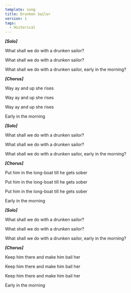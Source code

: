 ```yaml
---
template: song
title: Drunken Sailor
version: 1
tags:
  - Historical
---
```

***\[Solo]***

What shall we do with a drunken sailor? 

What shall we do with a drunken sailor? 

What shall we do with a drunken sailor, early in the morning?

***\[Chorus]***

Way ay and up she rises

Way ay and up she rises

Way ay and up she rises 

Early in the morning

***\[Solo]***

What shall we do with a drunken sailor? 

What shall we do with a drunken sailor? 

What shall we do with a drunken sailor, early in the morning?

***\[Chorus]***

Put him in the long-boat till he gets sober

Put him in the long-boat till he gets sober

Put him in the long-boat till he gets sober

Early in the morning

***\[Solo]***

What shall we do with a drunken sailor? 

What shall we do with a drunken sailor? 

What shall we do with a drunken sailor, early in the morning?

***\[Chorus]***

Keep him there and make him bail her

Keep him there and make him bail her

Keep him there and make him bail her

Early in the morning